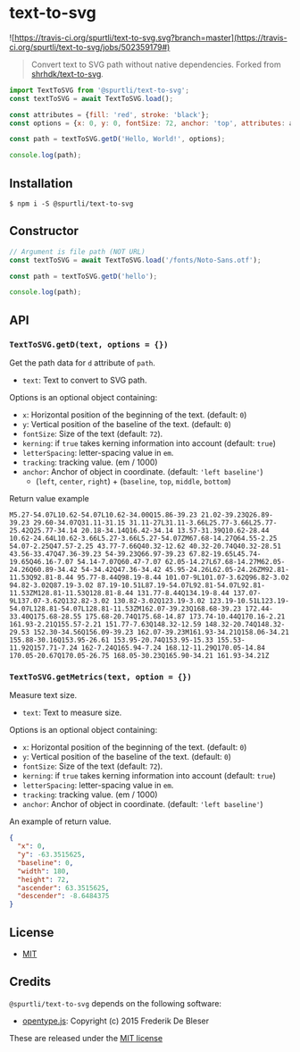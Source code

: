 # text-to-svg

![https://travis-ci.org/spurtli/text-to-svg.svg?branch=master](https://travis-ci.org/spurtli/text-to-svg/jobs/502359179#)

> Convert text to SVG path without native dependencies. Forked from [shrhdk/text-to-svg](https://github.com/shrhdk/text-to-svg).

```js
import TextToSVG from '@spurtli/text-to-svg';
const textToSVG = await TextToSVG.load();

const attributes = {fill: 'red', stroke: 'black'};
const options = {x: 0, y: 0, fontSize: 72, anchor: 'top', attributes: attributes};

const path = textToSVG.getD('Hello, World!', options);

console.log(path);
```

## Installation

```
$ npm i -S @spurtli/text-to-svg
```

## Constructor

```js
// Argument is file path (NOT URL)
const textToSVG = await TextToSVG.load('/fonts/Noto-Sans.otf');

const path = textToSVG.getD('hello');

console.log(path);
```

## API

### `TextToSVG.getD(text, options = {})`

Get the path data for `d` attribute of `path`.

 - `text`: Text to convert to SVG path.

Options is an optional object containing:

 - `x`: Horizontal position of the beginning of the text. (default: `0`)
 - `y`: Vertical position of the baseline of the text. (default: `0`)
 - `fontSize`: Size of the text (default: `72`).
 - `kerning`: if `true` takes kerning information into account (default: `true`)
 - `letterSpacing`: letter-spacing value in `em`.
 - `tracking`: tracking value. (em / 1000)
 - `anchor`: Anchor of object in coordinate. (default: `'left baseline'`)
   - (`left`, `center`, `right`) + (`baseline`, `top`, `middle`, `bottom`)

Return value example

```
M5.27-54.07L10.62-54.07L10.62-34.00Q15.86-39.23 21.02-39.23Q26.89-39.23 29.60-34.07Q31.11-31.15 31.11-27L31.11-3.66L25.77-3.66L25.77-25.42Q25.77-34.14 20.18-34.14Q16.42-34.14 13.57-31.39Q10.62-28.44 10.62-24.64L10.62-3.66L5.27-3.66L5.27-54.07ZM67.68-14.27Q64.55-2.25 54.07-2.25Q47.57-2.25 43.77-7.66Q40.32-12.62 40.32-20.74Q40.32-28.51 43.56-33.47Q47.36-39.23 54-39.23Q66.97-39.23 67.82-19.65L45.74-19.65Q46.16-7.07 54.14-7.07Q60.47-7.07 62.05-14.27L67.68-14.27M62.05-24.26Q60.89-34.42 54-34.42Q47.36-34.42 45.95-24.26L62.05-24.26ZM92.81-11.53Q92.81-8.44 95.77-8.44Q98.19-8.44 101.07-9L101.07-3.62Q96.82-3.02 94.82-3.02Q87.19-3.02 87.19-10.51L87.19-54.07L92.81-54.07L92.81-11.53ZM128.81-11.53Q128.81-8.44 131.77-8.44Q134.19-8.44 137.07-9L137.07-3.62Q132.82-3.02 130.82-3.02Q123.19-3.02 123.19-10.51L123.19-54.07L128.81-54.07L128.81-11.53ZM162.07-39.23Q168.68-39.23 172.44-33.40Q175.68-28.55 175.68-20.74Q175.68-14.87 173.74-10.44Q170.16-2.21 161.93-2.21Q155.57-2.21 151.77-7.63Q148.32-12.59 148.32-20.74Q148.32-29.53 152.30-34.56Q156.09-39.23 162.07-39.23M161.93-34.21Q158.06-34.21 155.88-30.16Q153.95-26.61 153.95-20.74Q153.95-15.33 155.53-11.92Q157.71-7.24 162-7.24Q165.94-7.24 168.12-11.29Q170.05-14.84 170.05-20.67Q170.05-26.75 168.05-30.23Q165.90-34.21 161.93-34.21Z
```

### `TextToSVG.getMetrics(text, option = {})`

Measure text size.

 - `text`: Text to measure size.

Options is an optional object containing:

 - `x`: Horizontal position of the beginning of the text. (default: `0`)
 - `y`: Vertical position of the baseline of the text. (default: `0`)
 - `fontSize`: Size of the text (default: `72`).
 - `kerning`: if `true` takes kerning information into account (default: `true`)
 - `letterSpacing`: letter-spacing value in `em`.
 - `tracking`: tracking value. (em / 1000)
 - `anchor`: Anchor of object in coordinate. (default: `'left baseline'`)

An example of return value.

```json
{
  "x": 0,
  "y": -63.3515625,
  "baseline": 0,
  "width": 180,
  "height": 72,
  "ascender": 63.3515625,
  "descender": -8.6484375
}
```

## License

* [MIT](./LICENSE)

## Credits

`@spurtli/text-to-svg` depends on the following software:

- [opentype.js](https://github.com/nodebox/opentype.js): Copyright (c) 2015 Frederik De Bleser

These are released under the [MIT license](https://opensource.org/licenses/MIT)
